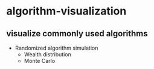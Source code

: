 # algorithm-visualization
## visualize commonly used algorithms

- Randomized algorithm simulation
    - Wealth distribution
    - Monte Carlo
